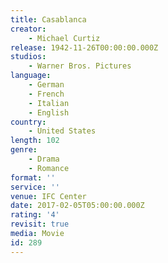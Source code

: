 ```yaml
---
title: Casablanca
creator:
    - Michael Curtiz
release: 1942-11-26T00:00:00.000Z
studios:
    - Warner Bros. Pictures
language:
    - German
    - French
    - Italian
    - English
country:
    - United States
length: 102
genre:
    - Drama
    - Romance
format: ''
service: ''
venue: IFC Center
date: 2017-02-05T05:00:00.000Z
rating: '4'
revisit: true
media: Movie
id: 289
---
```



